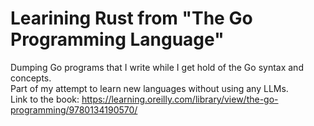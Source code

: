 # Learining Rust from "The Go Programming Language"

Dumping Go programs that I write while I get hold of the Go syntax and concepts.\
Part of my attempt to learn new languages without using any LLMs.\
Link to the book: https://learning.oreilly.com/library/view/the-go-programming/9780134190570/
